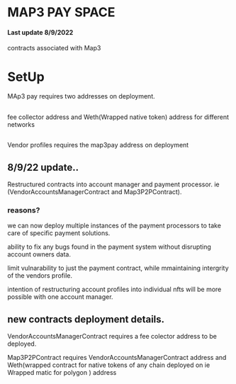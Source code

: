 # MAP3 PAY SPACE

#### Last update 8/9/2022

 contracts associated with Map3

 # SetUp

 MAp3 pay requires two addresses on deployment.

 ## 

 fee collector address and Weth(Wrapped native token) address for different networks

 ## 

 Vendor profiles requires the map3pay address on deployment

## 8/9/22 update..

Restructured contracts into account manager and payment processor. ie  (VendorAccountsManagerContract and Map3P2PContract).

### reasons?

we can now deploy multiple instances of the payment processors to take care of specific payment solutions.

ability to fix any bugs found in the payment system without disrupting account owners data.

limit vulnarability to just the payment contract, while mmaintaining intergrity of the vendors profile.

intention of restructuring account profiles into individual nfts will be more possible with one account manager.



## new contracts deployment details.

VendorAccountsManagerContract requires a fee colector address to be deployed.


Map3P2PContract requires VendorAccountsManagerContract address and Weth(wrapped contract for native tokens of any chain deployed on ie Wrapped matic for polygon ) address